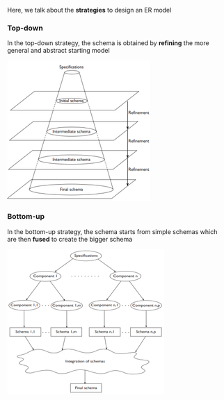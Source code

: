 Here, we talk about the **strategies** to design an ER model

### Top-down
In the top-down strategy, the schema is obtained by **refining** the more general and abstract starting model

![Pasted image 20230525173211.png](pictures/Pasted%20image%2020230525173211.png)

### Bottom-up
In the bottom-up strategy, the schema starts from simple schemas which are then **fused** to create the bigger schema

![Pasted image 20230525173436.png](pictures/Pasted%20image%2020230525173436.png)
